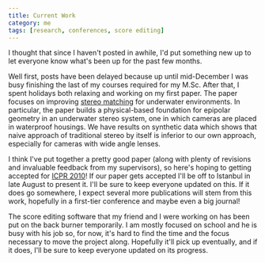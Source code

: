 ```yaml
---
title: Current Work
category: me
tags: [research, conferences, score editing]
---
```


I thought that since I haven't posted in awhile, I'd put something new up to let everyone know
what's been up for the past few months.

Well first, posts have been delayed because up until mid-December I was busy finishing the last of
my courses required for my M.Sc. After that, I spent holidays both relaxing and working on my first
paper. The paper focuses on improving
[stereo matching](https://en.wikipedia.org/wiki/Computer_stereo_vision) for underwater environments.
In particular, the paper builds a physical-based foundation for epipolar geometry in an underwater
stereo system, one in which cameras are placed in waterproof housings. We have results on synthetic
data which shows that naive approach of traditional stereo by itself is inferior to our own
approach, especially for cameras with wide angle lenses.

I think I've put together a pretty good paper (along with plenty of revisions and invaluable
feedback from my supervisors), so here's hoping to getting accepted for
[ICPR 2010](https://www.icpr2010.org/)! If our paper gets accepted I'll be off to Istanbul in late
August to present it. I'll be sure to keep everyone updated on this. If it does go somewhere, I
expect several more publications will stem from this work, hopefully in a first-tier conference and
maybe even a big journal!

The score editing software that my friend and I were working on has been put on the back burner
temporarily. I am mostly focused on school and he is busy with his job so, for now, it's hard to
find the time and the focus necessary to move the project along. Hopefully it'll pick up eventually,
and if it does, I'll be sure to keep everyone updated on its progress.

